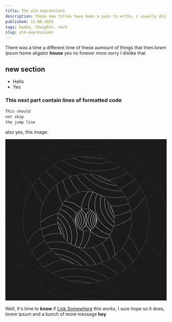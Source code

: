 ```yaml
---
title: The old expressions
description: these new titles have been a pain to write, i usually dislike speaking so much.
published: 11-08-2024
tags: books, thoughts, tech
slug: old-expressions
---
```


There was a time a different time of these aumount of things that then
_lorem_ ipsum home aligator **house** yes no forever more sorry I dislike that

## new section

- Hello
- Yes

### This next part contain lines of formatted code

```js
This should
not skip
the jump line
```

also yes, this image:

![alt text](/static/images/milocr.webp "Hover text")

Well, it's time to **know** if [Link Somewhere](https://google.com) this works, I sure hope so it does, lorem ipsum and a bunch of more message **hey**
